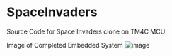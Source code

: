 # SpaceInvaders
Source Code for Space Invaders clone on TM4C MCU

Image of Completed Embedded System
![image](https://user-images.githubusercontent.com/96373394/188298420-ff5862c1-cac5-4cd0-9225-9103a254a80e.png)
